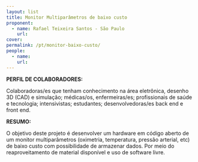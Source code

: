 ```yaml
---
layout: list
title: Monitor Multiparâmetros de baixo custo
proponent:
  - name: Rafael Teixeira Santos - São Paulo 
    url: 
cover:
permalink: /pt/monitor-baixo-custo/
people:
  - name: 
    url: 
---
```


**PERFIL DE COLABORADORES:**
  
Colaboradoras/es que tenham conhecimento na área eletrônica, desenho 3D (CAD) e simulação; médicas/os, enfermeiras/es; profissionais de saúde e tecnologia; intensivistas; estudantes; desenvolvedoras/es back end e front end. 

**RESUMO:**
  
O objetivo deste projeto é desenvolver um hardware em código aberto de um monitor multiparâmetros (oximetria, temperatura, pressão arterial, etc) de baixo custo com possibilidade de armazenar dados. Por meio do reaproveitamento de material disponível e uso de software livre. 